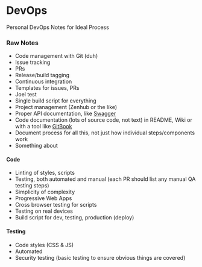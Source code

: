 # DevOps
Personal DevOps Notes for Ideal Process


### Raw Notes
- Code management with Git (duh)
- Issue tracking
- PRs
- Release/build tagging
- Continuous integration
- Templates for issues, PRs
- Joel test
- Single build script for everything
- Project management (Zenhub or the like)
- Proper API documentation, like [Swagger](http://swagger.io/)
- Code documentation (lots of source code, not text) in README, Wiki or with a tool like [GitBook](https://www.gitbook.com/)
- Document process for all this, not just how individual steps/components work
- Something about

#### Code
- Linting of styles, scripts
- Testing, both automated and manual (each PR should list any manual QA testing steps)
- Simplicity of complexity
- Progressive Web Apps
- Cross browser testing for scripts
- Testing on real devices
- Build script for dev, testing, production (deploy)

#### Testing
- Code styles (CSS & JS)
- Automated
- Security testing (basic testing to ensure obvious things are covered)

